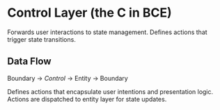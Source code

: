 # Control Layer (the C in BCE)

Forwards user interactions to state management. Defines actions that trigger state transitions.

## Data Flow
Boundary → *Control* → Entity → Boundary

Defines actions that encapsulate user intentions and presentation logic. Actions are dispatched to entity layer for state updates.